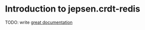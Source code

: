 # Introduction to jepsen.crdt-redis

TODO: write [great documentation](http://jacobian.org/writing/what-to-write/)
